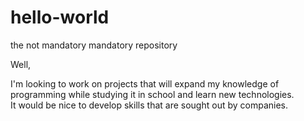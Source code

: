 
# hello-world
the not mandatory mandatory repository

Well,

I'm looking to work on projects that will expand my knowledge of programming while studying it in school and learn new technologies.  
It would be nice to develop skills that are sought out by companies.
